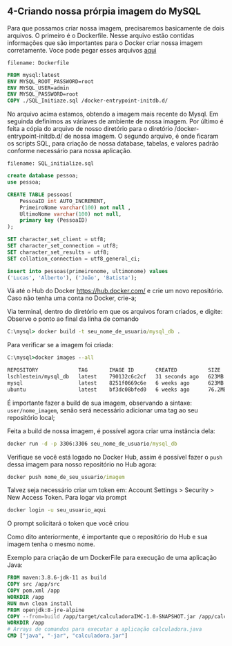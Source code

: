 ## **4-Criando nossa prórpia imagem do MySQL**

Para que possamos criar nossa imagem, precisaremos basicamente de dois arquivos.
O primeiro é o Dockerfile.
Nesse arquivo estão contidas informações que são importantes para o Docker criar nossa imagem corretamente.
Voce pode pegar esses arquivos [aqui](https://github.com/lschlestein/docker/tree/main/MySql-Image)

`filename: Dockerfile`
```Dockerfile
FROM mysql:latest
ENV MYSQL_ROOT_PASSWORD=root
ENV MYSQL_USER=admin
ENV MYSQL_PASSWORD=root
COPY ./SQL_Initiaze.sql /docker-entrypoint-initdb.d/
```
No arquivo acima estamos, obtendo a imagem mais recente do Mysql. Em seguinda definimos as váriaves de ambiente de nossa imagem. Por último é feita a cópia do arquivo de nosso diretório para o diretório /docker-entrypoint-initdb.d/ de nossa imagem.
O segundo arquivo, é onde ficaram os scripts SQL, para criação de nossa database, tabelas, e valores padrão conforme necessário para nossa aplicação.

`filename: SQL_initialize.sql`
```sql
create database pessoa;
use pessoa;

CREATE TABLE pessoas(
    PessoaID int AUTO_INCREMENT,
    PrimeiroNome varchar(100) not null ,
    UltimoNome varchar(100) not null,
    primary key (PessoaID)
);

SET character_set_client = utf8;
SET character_set_connection = utf8;
SET character_set_results = utf8;
SET collation_connection = utf8_general_ci;

insert into pessoas(primeironome, ultimonome) values
('Lucas', 'Alberto'), ('João', 'Batista');
```

Vá até o Hub do Docker https://hub.docker.com/ e crie um novo repositório.
Caso não tenha uma conta no Docker, crie-a;

Via terminal, dentro do diretório em que os arquivos foram criados, e digite:
Observe o ponto ao final da linha de comando
```cmd
C:\mysql> docker build -t seu_nome_de_usuario/mysql_db .
```
Para verificar se a imagem foi criada:
```cmd
C:\mysql>docker images --all
```
```cmd
REPOSITORY             TAG       IMAGE ID       CREATED          SIZE
lschlestein/mysql_db   latest    790132c6c2cf   31 seconds ago   623MB
mysql                  latest    8251f0669c6e   6 weeks ago      623MB
ubuntu                 latest    bf3dc08bfed0   6 weeks ago      76.2MB
```

É importante fazer a build de sua imagem, observando a sintaxe: `user/nome_imagem`, senão será necessário adicionar uma tag ao seu repositório local;

Feita a build de nossa imagem, é possível agora criar uma instância dela:

```cmd
docker run -d -p 3306:3306 seu_nome_de_usuario/mysql_db
```

Verifique se você está logado no Docker Hub, assim é possível fazer o `push` dessa imagem para nosso repositório no Hub agora:

```cmd
docker push nome_de_seu_usuario/imagem
```

Talvez seja necessário criar um token em: Account Settings > Security > New Access Token.
Para logar via prompt
```cmd
docker login -u seu_usuario_aqui
```
O prompt solicitará o token que você criou

Como dito anteriormente, é importante que o repositório do Hub e sua imagem tenha o mesmo nome.

Exemplo para criação de um DockerFile para execução de uma aplicação Java:
```Dockerfile
FROM maven:3.8.6-jdk-11 as build
COPY src /app/src
COPY pom.xml /app
WORKDIR /app
RUN mvn clean install
FROM openjdk:8-jre-alpine
COPY --from=build /app/target/calculadoraIMC-1.0-SNAPSHOT.jar /app/calculadora.jar
WORKDIR /app
# Arrays de comandos para executar a aplicação calculadora.java
CMD ["java", "-jar", "calculadora.jar"]
```

